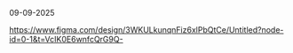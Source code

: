 09-09-2025

https://www.figma.com/design/3WKULkunqnFiz6xlPbQtCe/Untitled?node-id=0-1&t=VcIK0E6wnfcQrG9Q-
